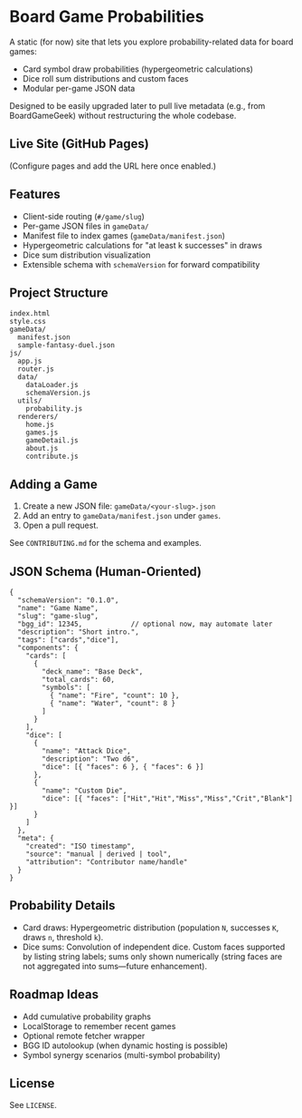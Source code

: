 # Board Game Probabilities

A static (for now) site that lets you explore probability-related data for board games:
- Card symbol draw probabilities (hypergeometric calculations)
- Dice roll sum distributions and custom faces
- Modular per-game JSON data

Designed to be easily upgraded later to pull live metadata (e.g., from BoardGameGeek) without restructuring the whole codebase.

## Live Site (GitHub Pages)
(Configure pages and add the URL here once enabled.)

## Features
- Client-side routing (`#/game/slug`)
- Per-game JSON files in `gameData/`
- Manifest file to index games (`gameData/manifest.json`)
- Hypergeometric calculations for "at least k successes" in draws
- Dice sum distribution visualization
- Extensible schema with `schemaVersion` for forward compatibility

## Project Structure
```
index.html
style.css
gameData/
  manifest.json
  sample-fantasy-duel.json
js/
  app.js
  router.js
  data/
    dataLoader.js
    schemaVersion.js
  utils/
    probability.js
  renderers/
    home.js
    games.js
    gameDetail.js
    about.js
    contribute.js
```

## Adding a Game
1. Create a new JSON file: `gameData/<your-slug>.json`
2. Add an entry to `gameData/manifest.json` under `games`.
3. Open a pull request.

See `CONTRIBUTING.md` for the schema and examples.

## JSON Schema (Human-Oriented)
```jsonc
{
  "schemaVersion": "0.1.0",
  "name": "Game Name",
  "slug": "game-slug",
  "bgg_id": 12345,            // optional now, may automate later
  "description": "Short intro.",
  "tags": ["cards","dice"],
  "components": {
    "cards": [
      {
        "deck_name": "Base Deck",
        "total_cards": 60,
        "symbols": [
          { "name": "Fire", "count": 10 },
          { "name": "Water", "count": 8 }
        ]
      }
    ],
    "dice": [
      {
        "name": "Attack Dice",
        "description": "Two d6",
        "dice": [{ "faces": 6 }, { "faces": 6 }]
      },
      {
        "name": "Custom Die",
        "dice": [{ "faces": ["Hit","Hit","Miss","Miss","Crit","Blank"] }]
      }
    ]
  },
  "meta": {
    "created": "ISO timestamp",
    "source": "manual | derived | tool",
    "attribution": "Contributor name/handle"
  }
}
```

## Probability Details
- Card draws: Hypergeometric distribution (population `N`, successes `K`, draws `n`, threshold `k`).
- Dice sums: Convolution of independent dice. Custom faces supported by listing string labels; sums only shown numerically (string faces are not aggregated into sums—future enhancement).

## Roadmap Ideas
- Add cumulative probability graphs
- LocalStorage to remember recent games
- Optional remote fetcher wrapper
- BGG ID autolookup (when dynamic hosting is possible)
- Symbol synergy scenarios (multi-symbol probability)

## License
See `LICENSE`.
